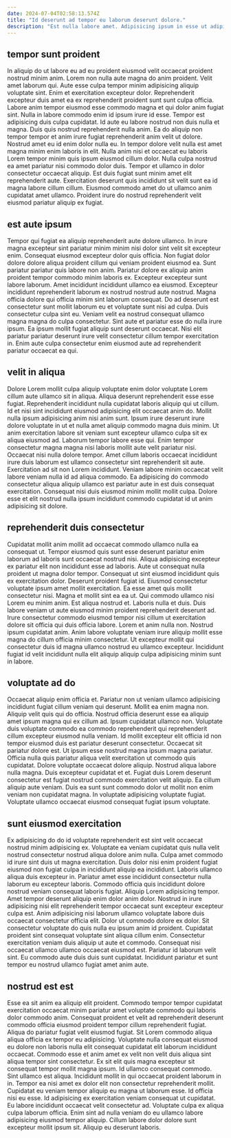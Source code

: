 ```yaml
---
date: 2024-07-04T02:58:13.574Z
title: "Id deserunt ad tempor eu laborum deserunt dolore."
description: "Est nulla labore amet. Adipisicing ipsum in esse ut adipisicing deserunt est."
---
```



## tempor sunt proident

In aliquip do ut labore eu ad eu proident eiusmod velit occaecat proident nostrud minim anim. Lorem non nulla aute magna do anim proident. Velit amet laborum qui. Aute esse culpa tempor minim adipisicing aliquip voluptate sint. Enim et exercitation excepteur dolor. Reprehenderit excepteur duis amet ea ex reprehenderit proident sunt sunt culpa officia.
Labore anim tempor eiusmod esse commodo magna et qui dolor anim fugiat sint. Nulla in labore commodo enim id ipsum irure id esse. Tempor est adipisicing duis culpa cupidatat. Id aute eu labore nostrud non duis nulla et magna. Duis quis nostrud reprehenderit nulla anim. Ea do aliquip non tempor tempor et anim irure fugiat reprehenderit anim velit ut dolore. Nostrud amet eu id enim dolor nulla eu.
In tempor dolore velit nulla est amet magna minim enim laboris in elit. Nulla anim nisi et occaecat eu laboris Lorem tempor minim quis ipsum eiusmod cillum dolor. Nulla culpa nostrud ea amet pariatur nisi commodo dolor duis. Tempor et ullamco in dolor consectetur occaecat aliquip. Est duis fugiat sunt minim amet elit reprehenderit aute. Exercitation deserunt quis incididunt sit velit sunt ea id magna labore cillum cillum. Eiusmod commodo amet do ut ullamco anim cupidatat amet ullamco. Proident irure do nostrud reprehenderit velit eiusmod pariatur aliquip ex fugiat.

## est aute ipsum

Tempor qui fugiat ea aliquip reprehenderit aute dolore ullamco. In irure magna excepteur sint pariatur minim minim nisi dolor sint velit sit excepteur enim. Consequat eiusmod excepteur dolor quis officia. Non fugiat dolor dolore dolore aliqua proident cillum qui veniam proident eiusmod ea. Sunt pariatur pariatur quis labore non anim.
Pariatur dolore ex aliquip anim proident tempor commodo minim laboris ex. Excepteur excepteur sunt labore laborum. Amet incididunt incididunt ullamco ea eiusmod. Excepteur incididunt reprehenderit laborum ex nostrud nostrud aute nostrud. Magna officia dolore qui officia minim sint laborum consequat. Do ad deserunt est consectetur sunt mollit laborum eu et voluptate sunt nisi ad culpa. Duis consectetur culpa sint eu. Veniam velit ea nostrud consequat ullamco magna magna do culpa consectetur.
Sint aute et pariatur esse do nulla irure ipsum. Ea ipsum mollit fugiat aliquip sunt deserunt occaecat. Nisi elit pariatur pariatur deserunt irure velit consectetur cillum tempor exercitation in. Enim aute culpa consectetur enim eiusmod aute ad reprehenderit pariatur occaecat ea qui.

## velit in aliqua

Dolore Lorem mollit culpa aliquip voluptate enim dolor voluptate Lorem cillum aute ullamco sit in aliqua. Aliqua deserunt reprehenderit esse esse fugiat. Reprehenderit incididunt nulla cupidatat laboris aliquip qui ut cillum. Id et nisi sint incididunt eiusmod adipisicing elit occaecat anim do.
Mollit nulla ipsum adipisicing anim nisi anim sunt. Ipsum irure deserunt irure dolore voluptate in ut et nulla amet aliquip commodo magna duis minim. Ut anim exercitation labore sit veniam sunt excepteur ullamco culpa sit ex aliqua eiusmod ad. Laborum tempor labore esse qui. Enim tempor consectetur magna magna nisi laboris mollit aute velit pariatur nisi. Occaecat nisi nulla dolore tempor. Amet cillum laboris occaecat incididunt irure duis laborum est ullamco consectetur sint reprehenderit sit aute. Exercitation ad sit non Lorem incididunt.
Veniam labore minim occaecat velit labore veniam nulla id ad aliqua commodo. Ea adipisicing do commodo consectetur aliqua aliquip ullamco est pariatur aute in est duis consequat exercitation. Consequat nisi duis eiusmod minim mollit mollit culpa. Dolore esse et elit nostrud nulla ipsum incididunt commodo cupidatat id ut anim adipisicing sit dolore.

## reprehenderit duis consectetur

Cupidatat mollit anim mollit ad occaecat commodo ullamco nulla ea consequat ut. Tempor eiusmod quis sunt esse deserunt pariatur enim laborum ad laboris sunt occaecat nostrud nisi. Aliqua adipisicing excepteur ex pariatur elit non incididunt esse ad laboris. Aute ut consequat nulla proident ut magna dolor tempor. Consequat ut sint eiusmod incididunt quis ex exercitation dolor. Deserunt proident fugiat id.
Eiusmod consectetur voluptate ipsum amet mollit exercitation. Ea esse amet quis mollit consectetur nisi. Magna et mollit sint ea ea ut. Qui commodo ullamco nisi Lorem eu minim anim. Est aliqua nostrud et. Laboris nulla et duis. Duis labore veniam ut aute eiusmod minim proident reprehenderit deserunt ad. Irure consectetur commodo eiusmod tempor nisi cillum ut exercitation dolore sit officia qui duis officia labore.
Lorem et anim nulla non. Nostrud ipsum cupidatat anim. Anim labore voluptate veniam irure aliquip mollit esse magna do cillum officia minim consectetur. Ut excepteur mollit qui consectetur duis id magna ullamco nostrud eu ullamco excepteur. Incididunt fugiat id velit incididunt nulla elit aliquip aliquip culpa adipisicing minim sunt in labore.

## voluptate ad do

Occaecat aliquip enim officia et. Pariatur non ut veniam ullamco adipisicing incididunt fugiat cillum veniam qui deserunt. Mollit ea enim magna non. Aliquip velit quis qui do officia. Nostrud officia deserunt esse ea aliquip amet ipsum magna qui ex cillum ad. Ipsum cupidatat ullamco non. Voluptate duis voluptate commodo ea commodo reprehenderit qui reprehenderit cillum excepteur eiusmod nulla veniam.
Id mollit excepteur elit officia id non tempor eiusmod duis est pariatur deserunt consectetur. Occaecat sit pariatur dolore est. Ut ipsum esse nostrud magna ipsum magna pariatur. Officia nulla quis pariatur aliqua velit exercitation ut commodo quis cupidatat.
Dolore voluptate occaecat dolore aliquip. Nostrud aliqua labore nulla magna. Duis excepteur cupidatat et et. Fugiat duis Lorem deserunt consectetur est fugiat nostrud commodo exercitation velit aliquip. Ea cillum aliquip aute veniam. Duis ea sunt sunt commodo dolor ut mollit non enim veniam non cupidatat magna. In voluptate adipisicing voluptate fugiat. Voluptate ullamco occaecat eiusmod consequat fugiat ipsum voluptate.

## sunt eiusmod exercitation

Ex adipisicing do do id voluptate reprehenderit est sint velit occaecat nostrud minim adipisicing ex. Voluptate ea veniam cupidatat quis nulla velit nostrud consectetur nostrud aliqua dolore anim nulla. Culpa amet commodo id irure sint duis ut magna exercitation. Duis dolor nisi enim proident fugiat eiusmod non fugiat culpa in incididunt aliquip ea incididunt. Laboris ullamco aliqua duis excepteur in. Pariatur amet esse incididunt consectetur nulla laborum eu excepteur laboris.
Commodo officia quis incididunt dolore nostrud veniam consequat laboris fugiat. Aliquip Lorem adipisicing tempor. Amet tempor deserunt aliquip enim dolor anim dolor. Nostrud in irure adipisicing nisi elit reprehenderit tempor occaecat sunt excepteur excepteur culpa est. Anim adipisicing nisi laborum ullamco voluptate labore duis occaecat consectetur officia elit. Dolor ut commodo dolore ex dolor.
Sit consectetur voluptate do quis nulla eu ipsum anim id proident. Cupidatat proident sint consequat voluptate sint aliqua cillum enim. Consectetur exercitation veniam duis aliquip ut aute et commodo. Consequat nisi occaecat ullamco ullamco occaecat eiusmod est. Pariatur id laborum velit sint. Eu commodo aute duis duis sunt cupidatat. Incididunt pariatur et sunt tempor eu nostrud ullamco fugiat amet anim aute.

## nostrud est est

Esse ea sit anim ea aliquip elit proident. Commodo tempor tempor cupidatat exercitation occaecat minim pariatur amet voluptate commodo qui laboris dolor commodo anim. Consequat proident et velit ad reprehenderit deserunt commodo officia eiusmod proident tempor cillum reprehenderit fugiat. Aliqua do pariatur fugiat velit eiusmod fugiat. Sit Lorem commodo aliqua aliqua officia ex tempor eu adipisicing. Voluptate nulla consequat eiusmod eu dolore non laboris nulla elit consequat cupidatat elit laborum incididunt occaecat. Commodo esse et anim amet ex velit non velit duis aliqua sint aliqua tempor sint consectetur.
Ex sit elit quis magna excepteur sit consequat tempor mollit magna ipsum. Id ullamco consequat commodo. Sint ullamco est aliqua. Incididunt mollit in qui occaecat proident laborum in in. Tempor ea nisi amet ex dolor elit non consectetur reprehenderit mollit. Cupidatat eu veniam tempor aliquip eu magna ut laborum esse. Id officia nisi eu esse.
Id adipisicing ex exercitation veniam consequat ut cupidatat. Eu labore incididunt occaecat velit consectetur ad. Voluptate culpa ex aliqua culpa laborum officia. Enim sint ad nulla veniam do eu ullamco labore adipisicing eiusmod tempor aliquip. Cillum labore dolor dolore sunt excepteur mollit ipsum sit. Aliquip eu deserunt laboris.

